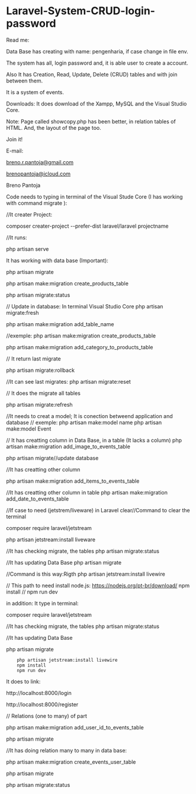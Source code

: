 # Laravel-System-CRUD-login-password

Read me:


Data Base has creating with name: pengenharia, if case change in file env.

The system has all, login password and, it is able user to create a account.

Also It has Creation, Read, Update, Delete (CRUD) tables and with join between them.

It is a system of events.

Downloads: It does download of the Xampp, MySQL and  the Visual Studio Core.

Note: Page called showcopy.php has been better, in relation tables of HTML. And, the layout of the page too.

Join it!


E-mail:



breno.r.pantoja@gmail.com

brenopantoja@icloud.com


Breno Pantoja

Code needs to typing in terminal of the Visual Stude Core (I has working with command migrate ):

//It creater Project:

composer creater-project --prefer-dist laravel/laravel projectname

//It runs:

php artisan serve

It has working with data base (Important):

php artisan migrate 

php artisan make:migration create_products_table

php artisan migrate:status

// Update in database: In terminal Visual Studio Core
php artisan migrate:fresh

php artisan make:migration  add_table_name 

	
//exemple:
php artisan make:migration create_products_table

php artisan make:migration  add_category_to_products_table

// It return last migrate

php artisan migrate:rollback

//It can see last migrates:
php artisan migrate:reset

// It does the migrate all tables

php artisan migrate:refresh

 //It needs to creat a model; It is conection betweend application and database
// exemple: php artisan make:model name
php artisan make:model Event 

// It has creatting column in Data Base, in a table (It lacks a column) 
php artisan make:migration add_image_to_events_table

php artisan migrate//update database

//It has creatting other column

 php artisan make:migration add_items_to_events_table

//It has creatting other column in table
php artisan make:migration add_date_to_events_table

//If case to need (jetstrem/liveware) in Laravel
clear//Command to clear the terminal

composer require laravel/jetstream

php artisan jetstream:install liveware 

//It has checking migrate, the tables
php artisan migrate:status

//It has updating Data Base
 php artisan migrate 

//Command is this way:Rigth
php artisan jetstream:install livewire 

// This path to need install node.js: https://nodejs.org/pt-br/download/
npm install
//
npm run dev

in addition: It type in terminal:

composer require laravel/jetstream

//It has checking migrate, the tables
php artisan migrate:status

//It has updating Data Base

 php artisan migrate 

        php artisan jetstream:install livewire
        npm install
        npm run dev
 It  does to link:

http://localhost:8000/login

http://localhost:8000/register


// Relations (one to many) of part

php artisan make:migration add_user_id_to_events_table



php artisan migrate


//It has doing relation many to many in data base:

php artisan make:migration create_events_user_table

php artisan migrate   


php artisan migrate:status

 
